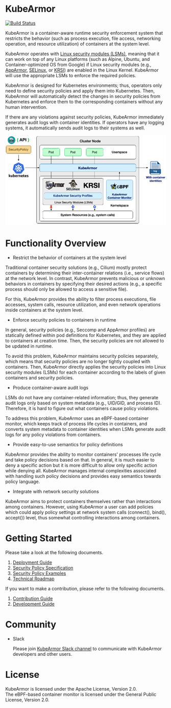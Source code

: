 # KubeArmor

[![Build Status](https://travis-ci.org/accuknox/KubeArmor.svg?branch=master)](https://travis-ci.org/accuknox/KubeArmor)

KubeArmor is a container-aware runtime security enforcement system that restricts the behavior (such as process execution, file access, networking operation, and resource utilization) of containers at the system level.

KubeArmor operates with [Linux security modules (LSMs)](https://en.wikipedia.org/wiki/Linux_Security_Modules), meaning that it can work on top of any Linux platforms (such as Alpine, Ubuntu, and Container-optimized OS from Google) if Linux security modules (e.g., [AppArmor](https://en.wikipedia.org/wiki/AppArmor), [SELinux](https://en.wikipedia.org/wiki/Security-Enhanced_Linux), or [KRSI](https://lwn.net/Articles/808048/)) are enabled in the Linux Kernel. KubeArmor will use the appropriate LSMs to enforce the required policies.

KubeArmor is designed for Kubernetes environments; thus, operators only need to define security policies and apply them into Kubernetes. Then, KubeArmor will automatically detect the changes in security policies from Kubernetes and enforce them to the corresponding containers without any human intervention.

If there are any violations against security policies, KubeArmor immediately generates audit logs with container identities. If operators have any logging systems, it automatically sends audit logs to their systems as well.

<center><img src=./documentation/resources/kubearmor_overview.png></center>

# Functionality Overview

* Restrict the behavior of containers at the system level

Traditional container security solutions (e.g., Cilium) mostly protect containers by determining their inter-container relations (i.e., service flows) at the network level. In contrast, KubeArmor prevents malicious or unknown behaviors in containers by specifying their desired actions (e.g., a specific process should only be allowed to access a sensitive file).

For this, KubeArmor provides the ability to filter process executions, file accesses, system calls, resource utilization, and even network operations inside containers at the system level.

* Enforce security policies to containers in runtime

In general, security policies (e.g., Seccomp and AppArmor profiles) are statically defined within pod definitions for Kubernetes, and they are applied to containers at creation time. Then, the security policies are not allowed to be updated in runtime.

To avoid this problem, KubeArmor maintains security policies separately, which means that security policies are no longer tightly coupled with containers. Then, KubeArmor directly applies the security policies into Linux security modules (LSMs) for each container according to the labels of given containers and security policies. 

* Produce container-aware audit logs

LSMs do not have any container-related information; thus, they generate audit logs only based on system metadata (e.g., UID/GID, and process ID). Therefore, it is hard to figure out what containers cause policy violations.

To address this problem, KubeArmor uses an eBPF-based container monitor, which keeps track of process life cycles in containers, and converts system metadata to container identities when LSMs generate audit logs for any policy violations from containers.

* Provide easy-to-use semantics for policy definitions

KubeArmor provides the ability to monitor containers' processes life cycle and take policy decisions based on that. In general, it is much easier to deny a specific action but it is more difficult to allow only specific action while denying all. KubeArmor manages internal complexities associated with handling such policy decisions and provides easy semantics towards policy language.

* Integrate with network security solutions

KubeArmor aims to protect containers themselves rather than interactions among containers. However, using KubeArmor a user can add policies which could apply policy settings at network system calls (connect(), bind(), accept()) level, thus somewhat controlling interactions among containers.

# Getting Started

Please take a look at the following documents.

1. [Deployment Guide](./documentation/deployment_guide.md)
2. [Security Policy Specification](./documentation/security_policy_specification.md)
3. [Security Policy Examples](./documentation/security_policy_examples.md)
4. [Technical Roadmap](./documentation/technical_roadmap.md)

If you want to make a contribution, please refer to the following documents.

1. [Contribution Guide](./documentation/contribution_guide.md)
2. [Development Guide](./documentation/development_guide.md)

# Community

* Slack

  Please join [KubeArmor Slack channel](https://kubearmor.herokuapp.com) to communicate with KubeArmor developers and other users.

# License

KubeArmor is licensed under the Apache License, Version 2.0.  
The eBPF-based container monitor is licensed under the General Public License, Version 2.0.
